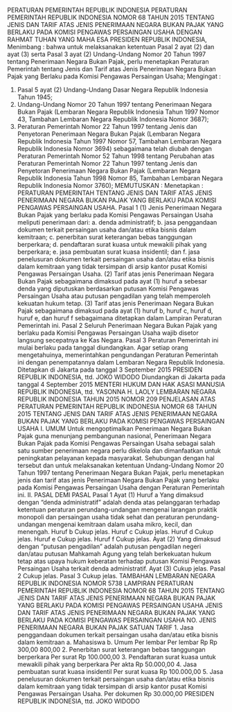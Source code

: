 PERATURAN PEMERINTAH REPUBLIK INDONESIA PERATURAN PEMERINTAH REPUBLIK INDONESIA NOMOR 68 TAHUN 2015 TENTANG JENIS DAN TARIF ATAS JENIS PENERIMAAN NEGARA BUKAN PAJAK YANG BERLAKU PADA KOMISI PENGAWAS PERSAINGAN USAHA
DENGAN RAHMAT TUHAN YANG MAHA ESA PRESIDEN REPUBLIK INDONESIA,
Menimbang :
 bahwa untuk melaksanakan ketentuan Pasal 2 ayat (2) dan ayat (3) serta Pasal 3 ayat (2) Undang-Undang Nomor 20 Tahun 1997 tentang Penerimaan Negara Bukan Pajak, perlu menetapkan Peraturan Pemerintah tentang Jenis dan Tarif atas Jenis Penerimaan Negara Bukan Pajak yang Berlaku pada Komisi Pengawas Persaingan Usaha;
Mengingat :

1. Pasal 5 ayat (2) Undang-Undang Dasar Negara Republik Indonesia Tahun 1945;
2. Undang-Undang Nomor 20 Tahun 1997 tentang Penerimaan Negara Bukan Pajak (Lembaran Negara Republik Indonesia Tahun 1997 Nomor 43, Tambahan Lembaran Negara Republik Indonesia Nomor 3687);
3. Peraturan Pemerintah Nomor 22 Tahun 1997 tentang Jenis dan Penyetoran Penerimaan Negara Bukan Pajak (Lembaran Negara Republik Indonesia Tahun 1997 Nomor 57, Tambahan Lembaran Negara Republik Indonesia Nomor 3694) sebagaimana telah diubah dengan Peraturan Pemerintah Nomor 52 Tahun 1998 tentang Perubahan atas Peraturan Pemerintah Nomor 22 Tahun 1997 tentang Jenis dan Penyetoran Penerimaan Negara Bukan Pajak (Lembaran Negara Republik Indonesia Tahun 1998 Nomor 85, Tambahan Lembaran Negara Republik Indonesia Nomor 3760);
MEMUTUSKAN :
 Menetapkan : PERATURAN PEMERINTAH TENTANG JENIS DAN TARIF ATAS JENIS PENERIMAAN NEGARA BUKAN PAJAK YANG BERLAKU PADA KOMISI PENGAWAS PERSAINGAN USAHA.
Pasal 1
(1) Jenis Penerimaan Negara Bukan Pajak yang berlaku pada Komisi Pengawas Persaingan Usaha meliputi penerimaan dari:
a. denda administratif;
b. jasa penggandaan dokumen terkait persaingan usaha dan/atau etika bisnis dalam kemitraan;
c. penerbitan surat keterangan bebas tanggungan berperkara;
d. pendaftaran surat kuasa untuk mewakili pihak yang berperkara;
e. jasa pembuatan surat kuasa insidentil; dan
f. jasa penelusuran dokumen terkait persaingan usaha dan/atau etika bisnis dalam kemitraan yang tidak tersimpan di arsip kantor pusat Komisi Pengawas Persaingan Usaha.
(2) Tarif atas jenis Penerimaan Negara Bukan Pajak sebagaimana dimaksud pada ayat (1) huruf a sebesar denda yang diputuskan berdasarkan putusan Komisi Pengawas Persaingan Usaha atau putusan pengadilan yang telah memperoleh kekuatan hukum tetap.
(3) Tarif atas jenis Penerimaan Negara Bukan Pajak sebagaimana dimaksud pada ayat (1) huruf b, huruf c, huruf d, huruf e, dan huruf f sebagaimana ditetapkan dalam Lampiran Peraturan Pemerintah ini.
Pasal 2
Seluruh Penerimaan Negara Bukan Pajak yang berlaku pada Komisi Pengawas Persaingan Usaha wajib disetor langsung secepatnya ke Kas Negara.
Pasal 3
Peraturan Pemerintah ini mulai berlaku pada tanggal diundangkan.
Agar setiap orang mengetahuinya, memerintahkan pengundangan Peraturan Pemerintah ini dengan penempatannya dalam Lembaran Negara Republik Indonesia. Ditetapkan di Jakarta pada tanggal 3 September 2015 PRESIDEN REPUBLIK INDONESIA, ttd. JOKO WIDODO Diundangkan di Jakarta pada tanggal 4 September 2015 MENTERI HUKUM DAN HAK ASASI MANUSIA REPUBLIK INDONESIA, ttd. YASONNA H. LAOLY LEMBARAN NEGARA REPUBLIK INDONESIA TAHUN 2015 NOMOR 209 PENJELASAN ATAS PERATURAN PEMERINTAH REPUBLIK INDONESIA NOMOR 68 TAHUN 2015 TENTANG JENIS DAN TARIF ATAS JENIS PENERIMAAN NEGARA BUKAN PAJAK YANG BERLAKU PADA KOMISI PENGAWAS PERSAINGAN USAHA I. UMUM Untuk mengoptimalkan Penerimaan Negara Bukan Pajak guna menunjang pembangunan nasional, Penerimaan Negara Bukan Pajak pada Komisi Pengawas Persaingan Usaha sebagai salah satu sumber penerimaan negara perlu dikelola dan dimanfaatkan untuk peningkatan pelayanan kepada masyarakat. Sehubungan dengan hal tersebut dan untuk melaksanakan ketentuan Undang-Undang Nomor 20 Tahun 1997 tentang Penerimaan Negara Bukan Pajak, perlu menetapkan jenis dan tarif atas jenis Penerimaan Negara Bukan Pajak yang berlaku pada Komisi Pengawas Persaingan Usaha dengan Peraturan Pemerintah ini. II. PASAL DEMI PASAL
Pasal 1
Ayat (1) Huruf a Yang dimaksud dengan “denda administratif” adalah denda atas pelanggaran terhadap ketentuan peraturan perundang-undangan mengenai larangan praktik monopoli dan persaingan usaha tidak sehat dan peraturan perundang-undangan mengenai kemitraan dalam usaha mikro, kecil, dan menengah. Huruf b Cukup jelas. Huruf c Cukup jelas. Huruf d Cukup jelas. Huruf e Cukup jelas. Huruf f Cukup jelas. Ayat (2) Yang dimaksud dengan “putusan pengadilan” adalah putusan pengadilan negeri dan/atau putusan Mahkamah Agung yang telah berkekuatan hukum tetap atas upaya hukum keberatan terhadap putusan Komisi Pengawas Persaingan Usaha terkait denda administratif. Ayat (3) Cukup jelas.
Pasal 2
Cukup jelas.
Pasal 3
Cukup jelas. TAMBAHAN LEMBARAN NEGARA REPUBLIK INDONESIA NOMOR 5738 LAMPIRAN PERATURAN PEMERINTAH REPUBLIK INDONESIA NOMOR 68 TAHUN 2015 TENTANG JENIS DAN TARIF ATAS JENIS PENERIMAAN NEGARA BUKAN PAJAK YANG BERLAKU PADA KOMISI PENGAWAS PERSAINGAN USAHA JENIS DAN TARIF ATAS JENIS PENERIMAAN NEGARA BUKAN PAJAK YANG BERLAKU PADA KOMISI PENGAWAS PERSAINGAN USAHA NO. JENIS PENERIMAAN NEGARA BUKAN PAJAK SATUAN TARIF 1. Jasa penggandaan dokumen terkait persaingan usaha dan/atau etika bisnis dalam kemitraan a. Mahasiswa b. Umum Per lembar Per lembar Rp Rp 300,00 800,00 2. Penerbitan surat keterangan bebas tanggungan berperkara Per surat Rp 100.000,00 3. Pendaftaran surat kuasa untuk mewakili pihak yang berperkara Per akta Rp 50.000,00 4. Jasa pembuatan surat kuasa insidentil Per surat kuasa Rp 100.000,00 5. Jasa penelusuran dokumen terkait persaingan usaha dan/atau etika bisnis dalam kemitraan yang tidak tersimpan di arsip kantor pusat Komisi Pengawas Persaingan Usaha. Per dokumen Rp 30.000,00 PRESIDEN REPUBLIK INDONESIA, ttd. JOKO WIDODO